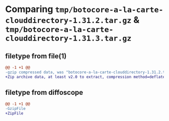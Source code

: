 # Comparing `tmp/botocore-a-la-carte-clouddirectory-1.31.2.tar.gz` & `tmp/botocore-a-la-carte-clouddirectory-1.31.3.tar.gz`

## filetype from file(1)

```diff
@@ -1 +1 @@
-gzip compressed data, was "botocore-a-la-carte-clouddirectory-1.31.2.tar", last modified: Wed Jul 12 01:44:17 2023, max compression
+Zip archive data, at least v2.0 to extract, compression method=deflate
```

## filetype from diffoscope

```diff
@@ -1 +1 @@
-GzipFile
+ZipFile
```

